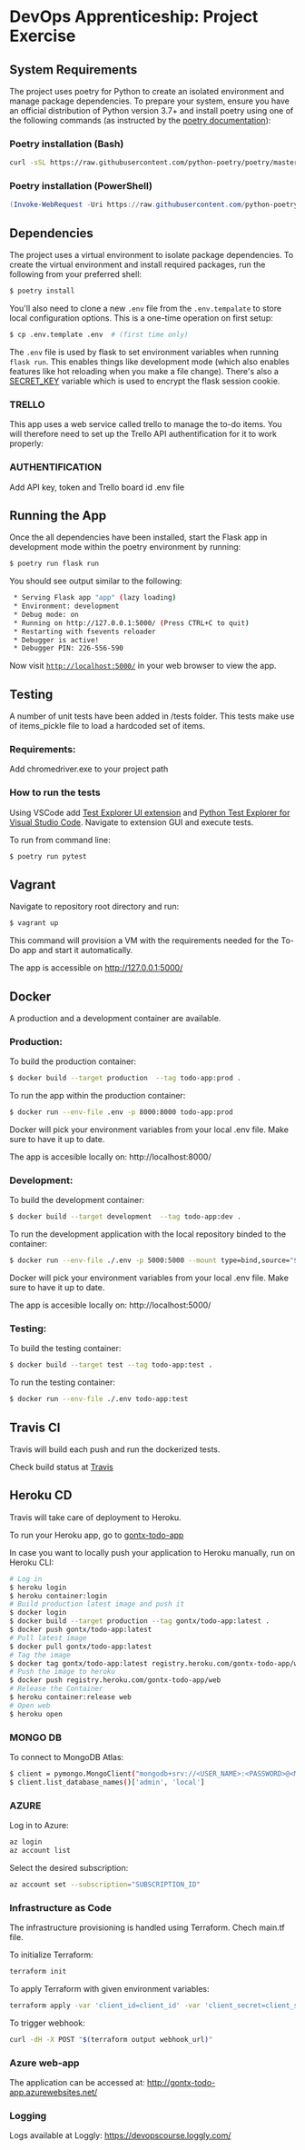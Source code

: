 # DevOps Apprenticeship: Project Exercise

## System Requirements

The project uses poetry for Python to create an isolated environment and manage package dependencies. To prepare your system, ensure you have an official distribution of Python version 3.7+ and install poetry using one of the following commands (as instructed by the [poetry documentation](https://python-poetry.org/docs/#system-requirements)):

### Poetry installation (Bash)

```bash
curl -sSL https://raw.githubusercontent.com/python-poetry/poetry/master/get-poetry.py | python
```

### Poetry installation (PowerShell)

```powershell
(Invoke-WebRequest -Uri https://raw.githubusercontent.com/python-poetry/poetry/master/get-poetry.py -UseBasicParsing).Content | python
```

## Dependencies

The project uses a virtual environment to isolate package dependencies. To create the virtual environment and install required packages, run the following from your preferred shell:

```bash
$ poetry install
```

You'll also need to clone a new `.env` file from the `.env.tempalate` to store local configuration options. This is a one-time operation on first setup:

```bash
$ cp .env.template .env  # (first time only)
```

The `.env` file is used by flask to set environment variables when running `flask run`. This enables things like development mode (which also enables features like hot reloading when you make a file change). There's also a [SECRET_KEY](https://flask.palletsprojects.com/en/1.1.x/config/#SECRET_KEY) variable which is used to encrypt the flask session cookie.

### TRELLO
This app uses a web service called trello to manage the to-do items. You will therefore need to set up the Trello API authentification for it to work properly:

### AUTHENTIFICATION
Add API key, token and Trello board id .env file

## Running the App

Once the all dependencies have been installed, start the Flask app in development mode within the poetry environment by running:
```bash
$ poetry run flask run
```

You should see output similar to the following:
```bash
 * Serving Flask app "app" (lazy loading)
 * Environment: development
 * Debug mode: on
 * Running on http://127.0.0.1:5000/ (Press CTRL+C to quit)
 * Restarting with fsevents reloader
 * Debugger is active!
 * Debugger PIN: 226-556-590
```
Now visit [`http://localhost:5000/`](http://localhost:5000/) in your web browser to view the app.


## Testing
A number of unit tests have been added in /tests folder. This tests make use of items_pickle file to load a hardcoded set of items.

### Requirements:
Add chromedriver.exe to your project path

### How to run the tests
Using VSCode add [Test Explorer UI extension](https://marketplace.visualstudio.com/items?itemName=hbenl.vscode-test-explorer) and [Python Test Explorer for Visual Studio Code](https://marketplace.visualstudio.com/items?itemName=LittleFoxTeam.vscode-python-test-adapter). Navigate to extension GUI and execute tests.

To run from command line:
```bash
$ poetry run pytest
```

## Vagrant
Navigate to repository root directory and run:
```bash
$ vagrant up
```
This command will provision a VM with the requirements needed for the To-Do app and start it automatically.

The app is accessible on http://127.0.0.1:5000/ 

## Docker

A production and a development container are available.

### Production:
To build the production container:

```bash
$ docker build --target production  --tag todo-app:prod .
```

To run the app within the production container:

```bash 
$ docker run --env-file .env -p 8000:8000 todo-app:prod
```
Docker will pick your environment variables from your local .env file. Make sure to have it up to date.

The app is accesible locally on: http://localhost:8000/ 


### Development:
To build the development container:

```bash
$ docker build --target development  --tag todo-app:dev .
```
To run the development application with the local repository binded to the container:

```bash
$ docker run --env-file ./.env -p 5000:5000 --mount type=bind,source="$(pwd)"/todo_app,target=/usr/DevOps-Course-Starter/todo_app todo-app:dev
```

Docker will pick your environment variables from your local .env file. Make sure to have it up to date.

The app is accesible locally on: http://localhost:5000/ 


### Testing:
To build the testing container: 


```bash
$ docker build --target test --tag todo-app:test .
```

To run the testing container:

```bash
$ docker run --env-file ./.env todo-app:test
```

## Travis CI
Travis will build each push and run the dockerized tests.

Check build status at [Travis](https://app.travis-ci.com/github/Gontx/DevOps-Course-Starter)

## Heroku CD
Travis will take care of deployment to Heroku.

To run your Heroku app, go to [gontx-todo-app](https://gontx-todo-app.herokuapp.com/)

In case you want to locally push your application to Heroku manually, run on Heroku CLI:
```bash
# Log in
$ heroku login
$ heroku container:login
# Build production latest image and push it
$ docker login
$ docker build --target production --tag gontx/todo-app:latest .
$ docker push gontx/todo-app:latest
# Pull latest image
$ docker pull gontx/todo-app:latest
# Tag the image 
$ docker tag gontx/todo-app:latest registry.heroku.com/gontx-todo-app/web
# Push the image to heroku
$ docker push registry.heroku.com/gontx-todo-app/web
# Release the Container
$ heroku container:release web
# Open web 
$ heroku open
```
### MONGO DB
To connect to MongoDB Atlas:
```bash
$ client = pymongo.MongoClient("mongodb+srv://<USER_NAME>:<PASSWORD>@<MONGO_URL>/<DEFAULT_DATABASE>?w=majority")
$ client.list_database_names()['admin', 'local']
```

### AZURE
Log in to Azure:
```bash
az login
az account list
```
Select the desired subscription:
```bash
az account set --subscription="SUBSCRIPTION_ID"
```

### Infrastructure as Code
The infrastructure provisioning is handled using Terraform. Chech main.tf file. 

To initialize Terraform:
```bash
terraform init
```

To apply Terraform with given environment variables:
```bash
terraform apply -var 'client_id=client_id' -var 'client_secret=client_secret' -var 'secret_key=secret_key'
```

To trigger webhook:
```bash
curl -dH -X POST "$(terraform output webhook_url)"
```

### Azure web-app
The application can be accessed at: http://gontx-todo-app.azurewebsites.net/

### Logging
Logs available at Loggly: https://devopscourse.loggly.com/